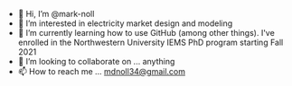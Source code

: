 - 👋 Hi, I’m @mark-noll
- 👀 I’m interested in electricity market design and modeling
- 🌱 I’m currently learning how to use GitHub (among other things). I've enrolled in the Northwestern University IEMS PhD program starting Fall 2021
- 💞️ I’m looking to collaborate on ... anything
- 📫 How to reach me ... mdnoll34@gmail.com

<!---
mark-noll/mark-noll is a ✨ special ✨ repository because its `README.md` (this file) appears on your GitHub profile.
You can click the Preview link to take a look at your changes.
--->
